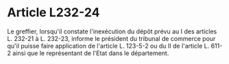 # Article L232-24

Le greffier, lorsqu'il constate l'inexécution du dépôt prévu au I des articles L. 232-21 à L. 232-23, informe le président du tribunal de commerce pour qu'il puisse faire application de l'article L. 123-5-2 ou du II de l'article L. 611-2 ainsi que le représentant de l'Etat dans le département.
